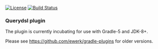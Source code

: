 [![License](http://img.shields.io/badge/license-Apache%202.0-brightgreen.svg?style=flat)](http://www.apache.org/licenses/LICENSE-2.0) [![Build Status](http://img.shields.io/travis/ewerk/gradle-plugins.svg?style=flat)](https://travis-ci.org/ewerk/querydsl-plugin)

### Querydsl plugin

The plugin is currently incubating for use with Gradle-5 and JDK-8+.

Please see https://github.com/ewerk/gradle-plugins for older versions.
